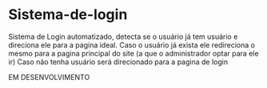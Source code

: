 # Sistema-de-login
Sistema de Login automatizado, detecta se o usuário já tem usuário e direciona ele para a pagina ideal.
Caso o usuário já exista ele redireciona o mesmo para a pagina principal do site (a que o administrador optar para ele ir)
Caso não tenha usuário será direcionado para a pagina de login

EM DESENVOLVIMENTO

